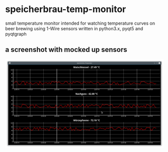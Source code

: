 # speicherbrau-temp-monitor
small temperature monitor intended for watching temperature curves on beer brewing using 1-Wire sensors written in python3.x, pyqt5 and pyqtgraph

## a screenshot with mocked up sensors

![Example screenshot](/resources/Screenshot_20180215_220836.png)

